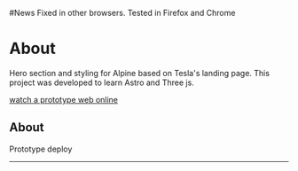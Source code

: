 #News
Fixed in other browsers. Tested in Firefox and Chrome

# About
Hero section and styling for Alpine based on Tesla's landing page.
This project was developed to learn Astro and Three js.

[watch a prototype web online](https://first-three-23.netlify.app/)

## About
Prototype deploy

------------------------------------------------------------------------------------
